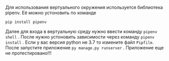 Для использования вертуального окружения используется библиотека pipenv. Её можно устоновить по команде 
```
pip install pipenv
```
Далее для входа в вертуальную среду нужно ввести команду 
```pipenv shell``` .
После нужно устоновить зависимости через команду ```pipenv install``` .
Если у вас версия python не 3.7 то измените файл `Pipfile`.
После запустите приложение
```py manage.py runserver``` .
Приложение еще не протестировано!!!
